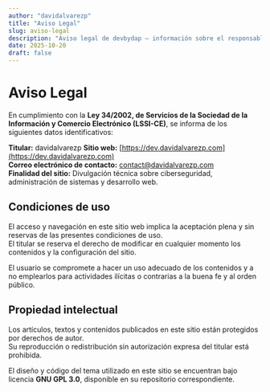 ```yaml
---
author: "davidalvarezp"
title: "Aviso Legal"
slug: aviso-legal
description: "Aviso legal de devbydap — información sobre el responsable y las condiciones de uso del sitio web."
date: 2025-10-20
draft: false
---
```


# Aviso Legal

En cumplimiento con la **Ley 34/2002, de Servicios de la Sociedad de la Información y Comercio Electrónico (LSSI-CE)**, se informa de los siguientes datos identificativos:

**Titular:** davidalvarezp
**Sitio web:** [https://dev.davidalvarezp.com](https://dev.davidalvarezp.com)  
**Correo electrónico de contacto:** contact@davidalvarezp.com  
**Finalidad del sitio:** Divulgación técnica sobre ciberseguridad, administración de sistemas y desarrollo web.

## Condiciones de uso

El acceso y navegación en este sitio web implica la aceptación plena y sin reservas de las presentes condiciones de uso.  
El titular se reserva el derecho de modificar en cualquier momento los contenidos y la configuración del sitio.

El usuario se compromete a hacer un uso adecuado de los contenidos y a no emplearlos para actividades ilícitas o contrarias a la buena fe y al orden público.

## Propiedad intelectual

Los artículos, textos y contenidos publicados en este sitio están protegidos por derechos de autor.  
Su reproducción o redistribución sin autorización expresa del titular está prohibida.

El diseño y código del tema utilizado en este sitio se encuentran bajo licencia **GNU GPL 3.0**, disponible en su repositorio correspondiente.
